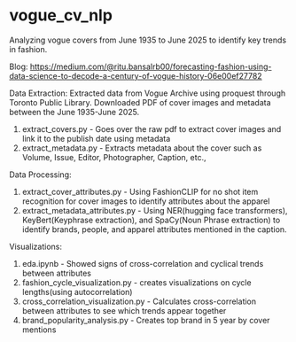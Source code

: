 # vogue_cv_nlp
Analyzing vogue covers from June 1935 to June 2025 to identify key trends in fashion. 

Blog: https://medium.com/@ritu.bansalrb00/forecasting-fashion-using-data-science-to-decode-a-century-of-vogue-history-06e00ef27782

Data Extraction:
Extracted data from Vogue Archive using proquest through Toronto Public Library. Downloaded PDF of cover images and metadata between the June 1935-June 2025. 
1. extract_covers.py - Goes over the raw pdf to extract cover images and link it to the publish date using metadata
2. extract_metadata.py - Extracts metadata about the cover such as Volume, Issue, Editor, Photographer, Caption, etc., 

Data Processing:
1. extract_cover_attributes.py - Using FashionCLIP for no shot item recognition for cover images to identify attributes about the apparel 
2. extract_metadata_attributes.py - Using NER(hugging face transformers), KeyBert(Keyphrase extraction), and SpaCy(Noun Phrase extraction) to identify brands, people, and apparel attributes mentioned in the caption.

Visualizations:
1. eda.ipynb - Showed signs of cross-correlation and cyclical trends between attributes
2. fashion_cycle_visualization.py - creates visualizations on cycle lengths(using autocorrelation)
3. cross_correlation_visualization.py - Calculates cross-correlation between attributes to see which trends appear together
4. brand_popularity_analysis.py - Creates top brand in 5 year by cover mentions
